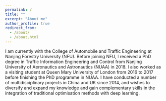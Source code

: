 ```yaml
---
permalink: /
title: ""
excerpt: "About me"
author_profile: true
redirect_from: 
  - /about/
  - /about.html
---
```



I am currently with the College of Automobile and Traffic Engineering at Nanjing Forestry University (NFU). Before joining NFU, I received a PhD degree in Traffic Information Engineering and Control from Nanjing University of Aeronautics and Astronautics (NUAA) in 2018. I also worked as a visiting student at Queen Mary University of London from 2016 to 2017 before finishing the PhD programme in NUAA. I have conducted a number of multidisciplinary projects in China and UK since 2014, and wishes to diversify and expand my knowledge and gain complementary skills in the integration of traditional optimisation methods with deep learning. 


